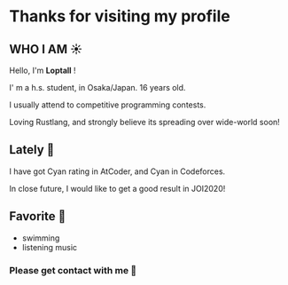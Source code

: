# Thanks for visiting my profile

## WHO I AM ☀️

Hello, I'm **Loptall** !

I' m a h.s. student, in Osaka/Japan. 16 years old.

I usually attend to competitive programming contests.

Loving Rustlang, and strongly believe its spreading over wide-world soon!

## Lately 🌳

I have got Cyan rating in AtCoder, and Cyan in Codeforces.

In close future, I would like to get a good result in JOI2020!

## Favorite 💓

- swimming
- listening music

### Please get contact with me 🤝
